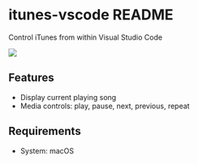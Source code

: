 # itunes-vscode README

Control iTunes from within Visual Studio Code

![](https://raw.githubusercontent.com/PsykoSoldi3r/vscode-itunes/master/images/screenshot-02.png)

## Features

* Display current playing song
* Media controls: play, pause, next, previous, repeat

## Requirements

* System: macOS